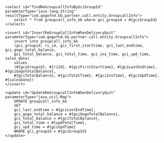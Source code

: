 <?xml version="1.0" encoding="UTF-8" ?>
<!DOCTYPE mapper PUBLIC "-//mybatis.org//DTD Mapper 3.0//EN" "http://mybatis.org/dtd/mybatis-3-mapper.dtd">

<mapper namespace="com.gogofnd.kb.partner.call.mapper.GroupCallMapper">

    <select id="findReGroupcallInfoByGciGroupId" parameterType="java.lang.String" resultType="com.gogofnd.kb.partner.call.entity.GroupcallInfo">
        select * from groupcall_info_kb where gci_groupid = #{gciGroupId}
    </select>

    <insert id="InsertReGroupCallInfoWhenDeliveryQuit" parameterType="com.gogofnd.kb.partner.call.entity.GroupcallInfo">
        insert into groupcall_info_kb
        (gci_groupid, ri_id, gci_first_starttime, gci_last_endtime, gci_gogo_total_balance,
        gci_total_balance, gci_total_time, gci_ins_time, gci_upd_time, sales_date)
        values
        (#{gciGroupid}, #{riId}, #{gciFirstStarttime}, #{gciLastEndtime}, #{gciGogoTotalBalance},
        #{gciTotalBalance}, #{gciTotalTime}, #{gciInsTime}, #{gciUpdTime}, #{salesDate})
    </insert>

    <update id="UpdateReGroupcallInfoWhenDeliveryQuit" parameterType="java.util.Map">
        UPDATE groupcall_info_kb
        SET
        gci_last_endtime = #{gciLastEndTime},
        gci_gogo_total_balance = #{gciGogoTotalBalance},
        gci_total_balance = #{gciTotalBalance},
        gci_total_time = #{updTotalTime},
        gci_upd_time = #{gciUpdTime}
        WHERE gci_groupId = #{gciGroupId}
    </update>

</mapper>
